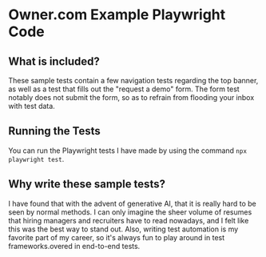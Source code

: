 # Owner.com Example Playwright Code

## What is included?

These sample tests contain a few navigation tests regarding the top banner, as well as a test that fills out the "request a demo" form. The form test notably does not submit the form, so as to refrain from flooding your inbox with test data.

## Running the Tests

You can run the Playwright tests I have made by using the command `npx playwright test`.

## Why write these sample tests?

I have found that with the advent of generative AI, that it is really hard to be seen by normal methods. I can only imagine the sheer volume of resumes that hiring managers and recruiters have to read nowadays, and I felt like this was the best way to stand out. Also, writing test automation is my favorite part of my career, so it's always fun to play around in test frameworks.overed in end-to-end tests.
